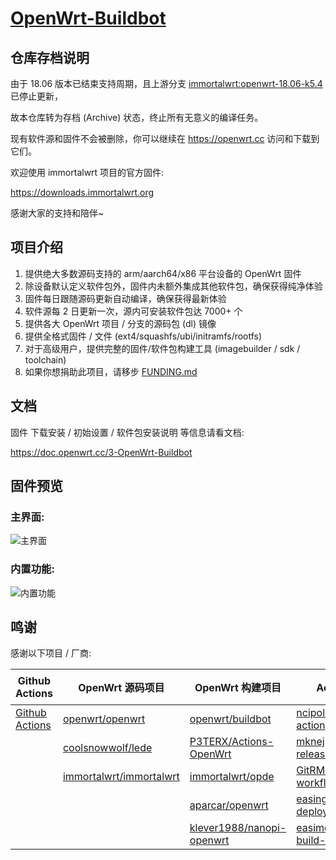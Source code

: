 # [OpenWrt-Buildbot](https://github.com/SuLingGG/OpenWrt-Buildbot)

## 仓库存档说明

由于 18.06 版本已结束支持周期，且上游分支 [immortalwrt:openwrt-18.06-k5.4](https://github.com/immortalwrt/immortalwrt/tree/openwrt-18.06-k5.4) 已停止更新，

故本仓库转为存档 (Archive) 状态，终止所有无意义的编译任务。

现有软件源和固件不会被删除，你可以继续在 <https://openwrt.cc> 访问和下载到它们。

欢迎使用 immortalwrt 项目的官方固件:

<https://downloads.immortalwrt.org>

感谢大家的支持和陪伴~

## 项目介绍

1. 提供绝大多数源码支持的 arm/aarch64/x86 平台设备的 OpenWrt 固件
2. 除设备默认定义软件包外，固件内未额外集成其他软件包，确保获得纯净体验
3. 固件每日跟随源码更新自动编译，确保获得最新体验
4. 软件源每 2 日更新一次，源内可安装软件包达 7000+ 个
5. 提供各大 OpenWrt 项目 / 分支的源码包 (dl) 镜像
6. 提供全格式固件 / 文件 (ext4/squashfs/ubi/initramfs/rootfs)
7. 对于高级用户，提供完整的固件/软件包构建工具 (imagebuilder / sdk / toolchain)
8. 如果你想捐助此项目，请移步 [FUNDING.md](https://github.com/SuLingGG/OpenWrt-Buildbot/blob/main/FUNDING.md)

## 文档

固件 下载安装 / 初始设置 / 软件包安装说明 等信息请看文档:

<https://doc.openwrt.cc/3-OpenWrt-Buildbot>

## 固件预览

### 主界面:

![主界面](https://ae02.alicdn.com/kf/Hdc79e29a959146c29a53a03742cce90cX.png)

### 内置功能:

![内置功能](https://ae05.alicdn.com/kf/Hc47719b39ac04438beb10143c8e99b8cx.png)

## 鸣谢

感谢以下项目 / 厂商:

| Github Actions                                        | OpenWrt 源码项目                                             | OpenWrt 构建项目                                             | Action 项目                                                  | 云服务厂商                               |
| ----------------------------------------------------- | ------------------------------------------------------------ | ------------------------------------------------------------ | ------------------------------------------------------------ | ---------------------------------------- |
| [Github Actions](https://github.com/features/actions) | [openwrt/openwrt](https://github.com/openwrt/openwrt/)       | [openwrt/buildbot](https://git.openwrt.org/?p=buildbot.git;a=summary) | [ncipollo/release-action](https://github.com/ncipollo/release-action) | [Acloud](https://acloud.net/)            |
|                                                       | [coolsnowwolf/lede](https://github.com/coolsnowwolf/lede)    | [P3TERX/Actions-OpenWrt](https://github.com/P3TERX/Actions-OpenWrt) | [mknejp/delete-release-assets](https://github.com/mknejp/delete-release-assets) | [Cloudflare](https://www.cloudflare.com) |
|                                                       | [immortalwrt/immortalwrt](https://github.com/immortalwrt/immortalwrt) | [immortalwrt/opde](https://github.com/immortalwrt/opde)      | [GitRML/delete-workflow-runs](https://github.com/GitRML/delete-workflow-runs) | [BackBlaze](https://www.backblaze.com/)  |
|                                                       |                                                              | [aparcar/openwrt](https://github.com/aparcar/openwrt)        | [easingthemes/ssh-deploy](https://github.com/easingthemes/ssh-deploy) | [HostHatch](https://hosthatch.com/)      |
|                                                       |                                                              | [klever1988/nanopi-openwrt](https://github.com/klever1988/nanopi-openwrt) | [easimon/maximize-build-space](https://github.com/easimon/maximize-build-space) |                                          |
